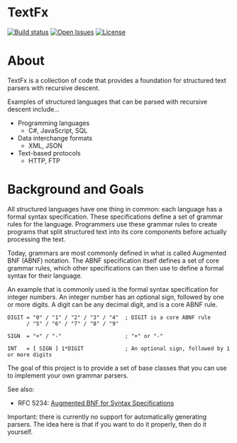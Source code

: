 TextFx
===========
[![Build status](https://ci.appveyor.com/api/projects/status/2ijyc3cck1ddlurt?svg=true)](https://ci.appveyor.com/project/StevenLiekens/textfx)
[![Open Issues](https://img.shields.io/github/issues/StevenLiekens/TextFx.svg)](https://github.com/StevenLiekens/TextFx/issues?q=is%3Aopen)
[![License](https://img.shields.io/badge/license-MIT-blue.svg)](https://raw.githubusercontent.com/StevenLiekens/TextFx/master/LICENSE)


# About

TextFx is a collection of code that provides a foundation for structured text parsers with recursive descent.

Examples of structured languages that can be parsed with recursive descent include...

* Programming languages
    * C#, JavaScript, SQL
* Data interchange formats
    * XML, JSON
* Text-based protocols
    * HTTP, FTP


Background and Goals
===========

All structured languages have one thing in common: each language has a formal syntax specification.
These specifications define a set of grammar rules for the language. Programmers use these grammar rules to create programs that split structured text into its core components before actually processing the text.

Today, grammars are most commonly defined in what is called Augmented BNF (ABNF) notation. The ABNF specification itself defines a set of core grammar rules, which other specifications can then use to define a formal syntax for their language.

An example that is commonly used is the formal syntax specification for integer numbers. An integer number has an optional sign, followed by one or more digits. A digit can be any decimal digit, and is a core ABNF rule.

```abnf
DIGIT = "0" / "1" / "2" / "3" / "4"  ; DIGIT is a core ABNF rule
      / "5" / "6" / "7" / "8" / "9"

SIGN  = "+" / "-"                    ; "+" or "-"

INT   = [ SIGN ] 1*DIGIT             ; An optional sign, followed by 1 or more digits
```



The goal of this project is to provide a set of base classes that you can use to implement your own grammar parsers.

See also:
* RFC 5234: [Augmented BNF for Syntax Specifications](https://tools.ietf.org/html/rfc5234)

Important: there is currently no support for automatically generating parsers. The idea here is that if you want to do it properly, then do it yourself.